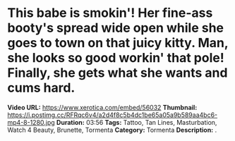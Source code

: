 # This babe is smokin'! Her fine-ass booty's spread wide open while she goes to town on that juicy kitty. Man, she looks so good workin' that pole! Finally, she gets what she wants and cums hard.

**Video URL:** https://www.xerotica.com/embed/56032
**Thumbnail:** https://i.postimg.cc/RFRqc6v4/a2d4f8c5b4dc1be65a05a9b589aa4bc6-mp4-8-1280.jpg
**Duration:** 03:56
**Tags:** Tattoo, Tan Lines, Masturbation, Watch 4 Beauty, Brunette, Tormenta
**Category:** Tormenta
**Description:** .